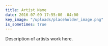 ```yaml
---
title: Artist Name
date: 2016-07-09 17:55:00 -04:00
key_image: "/uploads/placeholder_image.png"
is_sometimes: true
---
```


Description of artists work here.